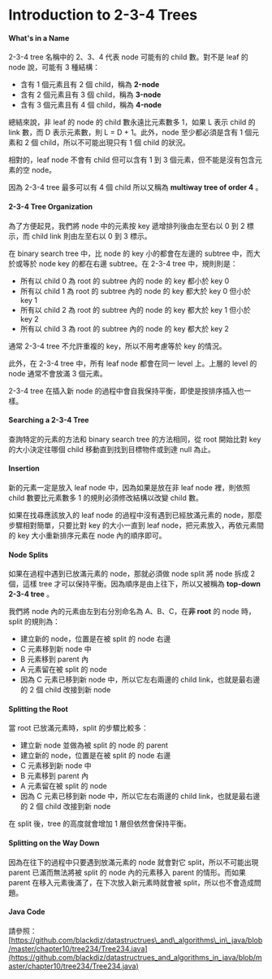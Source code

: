 # Introduction to 2-3-4 Trees

#### What's in a Name

2-3-4 tree 名稱中的 2、3、4 代表 node 可能有的 child 數。對不是 leaf 的 node 說，可能有 3 種結構：

* 含有 1 個元素且有 2 個 child，稱為 **2-node**
* 含有 2 個元素且有 3 個 child，稱為 **3-node**
* 含有 3 個元素且有 4 個 child，稱為 **4-node**

總結來說，非 leaf 的 node 的 child 數永遠比元素數多 1，如果 L 表示 child 的 link 數，而 D 表示元素數，則 L = D + 1。此外，node 至少都必須是含有 1 個元素和 2 個 child，所以不可能出現只有 1 個 child 的狀況。

相對的，leaf node 不會有 child 但可以含有 1 到 3 個元素，但不能是沒有包含元素的空 node。

因為 2-3-4 tree 最多可以有 4 個 child 所以又稱為 **multiway tree of order 4** 。

#### 2-3-4 Tree Organization

為了方便起見，我們將 node 中的元素按 key 遞增排列後由左至右以 0 到 2 標示，而 child link 則由左至右以 0 到 3 標示。

在 binary search tree 中，比 node 的 key 小的都會在左邊的 subtree 中，而大於或等於 node key 的都在右邊 subtree。在 2-3-4 tree 中，規則則是：

* 所有以 child 0 為 root 的 subtree 內的 node 的 key 都小於 key 0
* 所有以 child 1 為 root 的 subtree 內的 node 的 key 都大於 key 0 但小於 key 1
* 所有以 child 2 為 root 的 subtree 內的 node 的 key 都大於 key 1 但小於 key 2
* 所有以 child 3 為 root 的 subtree 內的 node 的 key 都大於 key 2

通常 2-3-4 tree 不允許重複的 key，所以不用考慮等於 key 的情況。

此外，在 2-3-4 tree 中，所有 leaf node 都會在同一 level 上。上層的 level 的 node 通常不會放滿 3 個元素。

2-3-4 tree 在插入新 node 的過程中會自我保持平衡，即使是按排序插入也一樣。

#### Searching a 2-3-4 Tree

查詢特定的元素的方法和 binary search tree 的方法相同，從 root 開始比對 key 的大小決定往哪個 child 移動直到找到目標物件或到達 null 為止。

#### Insertion

新的元素一定是放入 leaf node 中，因為如果是放在非 leaf node 裡，則依照 child 數要比元素數多 1 的規則必須修改結構以改變 child 數。

如果在找尋應該放入的 leaf node 的過程中沒有遇到已經放滿元素的 node，那麼步驟相對簡單，只要比對 key 的大小一直到 leaf node，把元素放入，再依元素間的 key 大小重新排序元素在 node 內的順序即可。

#### Node Splits

如果在過程中遇到已放滿元素的 node，那就必須做 node split 將 node 拆成 2 個，這樣 tree 才可以保持平衡。因為順序是由上往下，所以又被稱為 **top-down 2-3-4 tree** 。

我們將 node 內的元素由左到右分別命名為 A、B、C，在**非 root** 的 node 時，split 的規則為：

* 建立新的 node，位置是在被 split 的 node 右邊
* C 元素移到新 node 中
* B 元素移到 parent 內
* A 元素留在被 split 的 node
* 因為 C 元素已移到新 node 中，所以它左右兩邊的 child link，也就是最右邊的 2 個 child 改接到新 node

#### Splitting the Root

當 root 已放滿元素時，split 的步驟比較多：

* 建立新 node 並做為被 split 的 node 的 parent
* 建立新的 node，位置是在被 split 的 node 右邊
* C 元素移到新 node 中
* B 元素移到 parent 內
* A 元素留在被 split 的 node
* 因為 C 元素已移到新 node 中，所以它左右兩邊的 child link，也就是最右邊的 2 個 child 改接到新 node

在 split 後，tree 的高度就會增加 1 層但依然會保持平衡。

#### Splitting on the Way Down

因為在往下的過程中只要遇到放滿元素的 node 就會對它 split，所以不可能出現 parent 已滿而無法將被 split 的 node 內的元素移入 parent 的情形。而如果 parent 在移入元素後滿了，在下次放入新元素時就會被 split，所以也不會造成問題。

#### Java Code

請參照：[https://github.com/blackdiz/datastructrues\_and\_algorithms\_in\_java/blob/master/chapter10/tree234/Tree234.java](https://github.com/blackdiz/datastructrues_and_algorithms_in_java/blob/master/chapter10/tree234/Tree234.java)

